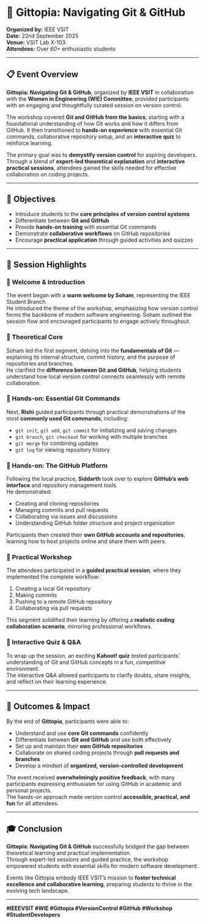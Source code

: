 # 🧠 Gittopia: Navigating Git & GitHub

**Organized by:** IEEE VSIT  
**Date:** 22nd September 2025  
**Venue:** VSIT Lab X-103  
**Attendees:** Over *60+* enthusiastic students

---

## 📋 Event Overview

**Gittopia: Navigating Git & GitHub**, organized by **IEEE VSIT** in collaboration with the **Women in Engineering (WIE) Committee**, provided participants with an engaging and thoughtfully curated session on version control.  

The workshop covered **Git and GitHub from the basics**, starting with a foundational understanding of how Git works and how it differs from GitHub. It then transitioned to **hands-on experience** with essential Git commands, collaborative repository setup, and an **interactive quiz** to reinforce learning.

The primary goal was to **demystify version control** for aspiring developers. Through a blend of **expert-led theoretical explanation** and **interactive practical sessions**, attendees gained the skills needed for effective collaboration on coding projects.

---

## 🎯 Objectives

- Introduce students to the **core principles of version control systems**  
- Differentiate between **Git and GitHub**  
- Provide **hands-on training** with essential Git commands  
- Demonstrate **collaborative workflows** on GitHub repositories  
- Encourage **practical application** through guided activities and quizzes  

---

## 🧩 Session Highlights

### 🔹 Welcome & Introduction
The event began with a **warm welcome by Soham**, representing the IEEE Student Branch.  
He introduced the theme of the workshop, emphasizing how version control forms the backbone of modern software engineering. Soham outlined the session flow and encouraged participants to engage actively throughout.

### 🔹 Theoretical Core
Soham led the first segment, delving into the **fundamentals of Git** — explaining its internal structure, commit history, and the purpose of repositories and branches.  
He clarified the **difference between Git and GitHub**, helping students understand how local version control connects seamlessly with remote collaboration.

### 🔹 Hands-on: Essential Git Commands
Next, **Rishi** guided participants through practical demonstrations of the most **commonly used Git commands**, including:
- `git init`, `git add`, `git commit` for initializing and saving changes  
- `git branch`, `git checkout` for working with multiple branches  
- `git merge` for combining updates  
- `git log` for viewing repository history  

### 🔹 Hands-on: The GitHub Platform
Following the local practice, **Siddarth** took over to explore **GitHub’s web interface** and repository management tools.  
He demonstrated:
- Creating and cloning repositories  
- Managing commits and pull requests  
- Collaborating via issues and discussions  
- Understanding GitHub folder structure and project organization  

Participants then created their **own GitHub accounts and repositories**, learning how to host projects online and share them with peers.

### 🔹 Practical Workshop
The attendees participated in a **guided practical session**, where they implemented the complete workflow:
1. Creating a local Git repository  
2. Making commits  
3. Pushing to a remote GitHub repository  
4. Collaborating via pull requests  

This segment solidified their learning by offering a **realistic coding collaboration scenario**, mirroring professional workflows.

### 🔹 Interactive Quiz & Q&A
To wrap up the session, an exciting **Kahoot! quiz** tested participants’ understanding of Git and GitHub concepts in a fun, competitive environment.  
The interactive Q&A allowed participants to clarify doubts, share insights, and reflect on their learning experience.

---

## 🌟 Outcomes & Impact

By the end of **Gittopia**, participants were able to:
- Understand and use **core Git commands** confidently  
- Differentiate between **Git and GitHub** and use both effectively  
- Set up and maintain their **own GitHub repositories**  
- Collaborate on shared coding projects through **pull requests and branches**  
- Develop a mindset of **organized, version-controlled development**

The event received **overwhelmingly positive feedback**, with many participants expressing enthusiasm for using GitHub in academic and personal projects.  
The hands-on approach made version control **accessible, practical, and fun** for all attendees.

---

## 🎓 Conclusion

**Gittopia: Navigating Git & GitHub** successfully bridged the gap between theoretical learning and practical implementation.  
Through expert-led sessions and guided practice, the workshop empowered students with essential skills for modern software development.

Events like Gittopia embody IEEE VSIT’s mission to **foster technical excellence and collaborative learning**, preparing students to thrive in the evolving tech landscape.

---

**#IEEEVSIT #WIE #Gittopia #VersionControl #GitHub #Workshop #StudentDevelopers**

